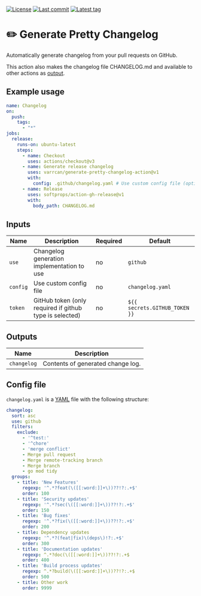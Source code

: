 [![License](https://img.shields.io/github/license/varrcan/generate-pretty-changelog-action.svg?style=flat-square)](LICENSE)
[![Last commit](https://img.shields.io/github/last-commit/varrcan/generate-pretty-changelog-action.svg?style=flat-square)](https://github.com/varrcan/generate-pretty-changelog-action/commits)
[![Latest tag](https://img.shields.io/github/tag/varrcan/generate-pretty-changelog-action.svg?style=flat-square)](https://github.com/varrcan/generate-pretty-changelog-action/releases)

# ✏️ Generate Pretty Changelog

Automatically generate changelog from your pull requests on GitHub.

This action also makes the changelog file CHANGELOG.md and available to other actions as [output](#outputs).

## Example usage

```yaml
name: Changelog
on:
  push:
    tags:
      - "*"
jobs:
  release:
    runs-on: ubuntu-latest
    steps:
      - name: Checkout
        uses: actions/checkout@v3
      - name: Generate release changelog
        uses: varrcan/generate-pretty-changelog-action@v1
        with:
          config: .github/changelog.yaml # Use custom config file (optional)
      - name: Release
        uses: softprops/action-gh-release@v1
        with:
          body_path: CHANGELOG.md
```

## Inputs

| Name     | Description                                             | Required | Default                       |
|----------|---------------------------------------------------------|----------|-------------------------------|
| `use`    | Changelog generation implementation to use              | no       | `github`                      |
| `config` | Use custom config file                                  | no       | `changelog.yaml`              |
| `token`  | GitHub token (only required if github type is selected) | no       | `${{ secrets.GITHUB_TOKEN }}` |

## Outputs

| Name        | Description                       |
|-------------|-----------------------------------|
| `changelog` | Contents of generated change log. |

## Config file

`changelog.yaml` is a [YAML](https://yaml.org/) file with the following structure:

```yaml
changelog:
  sort: asc
  use: github
  filters:
    exclude:
      - '^test:'
      - '^chore'
      - 'merge conflict'
      - Merge pull request
      - Merge remote-tracking branch
      - Merge branch
      - go mod tidy
  groups:
    - title: 'New Features'
      regexp: '^.*?feat(\([[:word:]]+\))??!?:.+$'
      order: 100
    - title: 'Security updates'
      regexp: '^.*?sec(\([[:word:]]+\))??!?:.+$'
      order: 150
    - title: 'Bug fixes'
      regexp: '^.*?fix(\([[:word:]]+\))??!?:.+$'
      order: 200
    - title: Dependency updates
      regexp: '^.*?(feat|fix)\(deps\)!?:.+$'
      order: 300
    - title: 'Documentation updates'
      regexp: ^.*?doc(\([[:word:]]+\))??!?:.+$
      order: 400
    - title: 'Build process updates'
      regexp: ^.*?build(\([[:word:]]+\))??!?:.+$
      order: 500
    - title: Other work
      order: 9999

```
